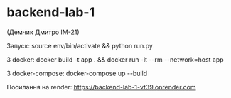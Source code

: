 # backend-lab-1

(Демчик Дмитро ІМ-21)

Запуск: source env/bin/activate && python run.py

З docker: docker build -t app . && docker run -it --rm --network=host app

З docker-compose: docker-compose up --build

Посилання на render: https://backend-lab-1-vt39.onrender.com